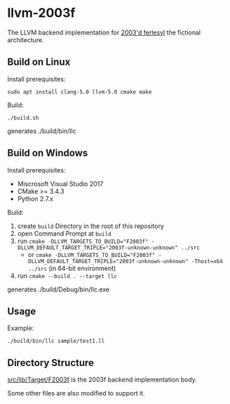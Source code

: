 # llvm-2003f

The LLVM backend implementation for [2003'd ferlesyl](http://jurliyuuri.com/OS/) the fictional architecture.

## Build on Linux

Install prerequisites:
```
sudo apt install clang-5.0 llvm-5.0 cmake make
```

Build:
```
./build.sh
```
generates ./build/bin/llc

## Build on Windows

Install prerequisites:
- Miscrosoft Visual Studio 2017
- CMake >= 3.4.3
- Python 2.7.x

Build:
1. create `build` Directory in the root of this repository
1. open Command Prompt at `build`
1. run `cmake -DLLVM_TARGETS_TO_BUILD="F2003f" -DLLVM_DEFAULT_TARGET_TRIPLE="2003f-unknown-unknown" ../src`
    - or `cmake -DLLVM_TARGETS_TO_BUILD="F2003f" -DLLVM_DEFAULT_TARGET_TRIPLE="2003f-unknown-unknown" -Thost=x64 ../src` (in 64-bit environment)
1. run `cmake --build . --target llc`

generates ./build/Debug/bin/llc.exe


## Usage

Example:
```
./build/bin/llc sample/test1.ll
```

## Directory Structure

[src/lib/Target/F2003f](src/lib/Target/F2003f/) is the 2003f backend implementation body.

Some other files are also modified to support it.
